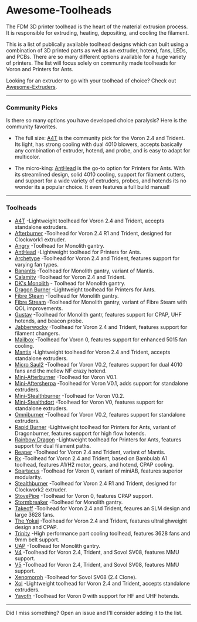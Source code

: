# Awesome-Toolheads

The FDM 3D printer toolhead is the heart of the material extrusion process. It is responsible for extruding, heating, depositing, and cooling the filament. 

This is a list of publically available toolhead designs which can built using a combination of 3D printed parts as well as an extruder, hotend, fans, LEDs, and PCBs. There are so many different options available for a huge variety of printers. The list will focus solely on community made toolheads for Voron and Printers for Ants.

Looking for an extruder to go with your toolhead of choice? Check out [Awesome-Extruders](https://github.com/SartorialGrunt0/Awesome-Extruders/).

--------------------
### Community Picks
Is there so many options you have developed choice paralysis? Here is the community favorites.

- The full size: [A4T](https://github.com/Armchair-Heavy-Industries/A4T) is the community pick for the Voron 2.4 and Trident. Its light, has strong cooling with dual 4010 blowers, accepts basically any combination of extruder, hotend, and probe, and is easy to adapt for multicolor. 

- The micro-king: [AntHead](https://github.com/PrintersForAnts/AntHead) is the go-to option for Printers for Ants. With its streamlined design, solid 4010 cooling, support for filament cutters, and support for a wide variety of extruders, probes, and hotends its no wonder its a popular choice. It even features a full build manual!

--------------------
### Toolheads
- [A4T](https://github.com/Armchair-Heavy-Industries/A4T) -Lightweight toolhead for Voron 2.4 and Trident, accepts standalone extruders.
- [Afterburner](https://github.com/VoronDesign/Voron-Afterburner) -Toolhead for Voron 2.4 R1 and Trident, designed for Clockwork1 extruder.
- [Angry](https://github.com/Shamoon78/Angry_Tool_Head) -Toolhead for Monolith gantry.
- [AntHead](https://github.com/PrintersForAnts/AntHead) -Lightweight toolhead for Printers for Ants.
- [Archetype](https://github.com/Armchair-Heavy-Industries/Archetype) -Toolhead for Voron 2.4 and Trident, features support for varying fan types.
- [Banantis](https://github.com/jakub874/Banantis) -Toolhead for Monolith gantry, variant of Mantis.
- [Calamity](https://github.com/lukeslaboratory/Calamity-Toolhead) -Toolhead for Voron 2.4 and Trident.
- [DK's Monolith](https://github.com/Kizime123/DKs-Monolith-Toolhead) - Toolhead for Monolith gantry.
- [Dragon Burner](https://github.com/chirpy2605/voron/tree/main/V0/Dragon_Burner) -Lightweight toolhead for Printers for Ants.
- [Fibre Steam](https://github.com/tristanmcpherson/fibresteam_wiki/tree/main) -Toolhead for Monolith gantry.
- [Fibre Stream](https://www.printables.com/model/1219174-fiberstream-toolhead) -Toolhead for Monolith gantry, variant of Fibre Steam with QOL improvements.
- [Gustav](https://github.com/RCI-Nicket/Gustav-Railway-Toolhead) -Toolhead for Monolith gantr, features support for CPAP, UHF hotends, and beacon probe.
- [Jabberwocky](https://www.fabreeko.com/collections/ldo/products/jabberwocky-toolhead-and-extruder-designed-for-filament-changers) -Toolhead for Voron 2.4 and Trident, features support for filament changers. 
- [Mailbox](https://github.com/chirpy2605/voron/blob/main/V0/Mailbox) -Toolhead for Voron 0, features support for enhanced 5015 fan cooling.
- [Mantis](https://github.com/Armchair-Heavy-Industries/Mantis-Xol) -Lightweight toolhead for Voron 2.4 and Trident, accepts standalone extruders.
- [Micro Saul2](https://www.printables.com/model/524765-micro-saul2) -Toolhead for Voron V0.2, features support for dual 4010 fans and the mellow NF crazy hotend.
- [Mini-Afterburner](https://github.com/VoronDesign/Voron-0/tree/Voron0.1) -Toolhead for Voron V0.1.
- [Mini-Aftersherpa](https://github.com/PrintersForAnts/Mini-AfterSherpa) -Toolhead for Voron V0.1, adds support for standalone extruders.
- [Mini-Stealthburner](https://github.com/VoronDesign/Voron-0/tree/Voron0.2r1) -Toolhead for Voron V0.2.
- [Mini-Stealthdort](https://www.printables.com/model/252586-mini-stealthdort) -Toolhead for Voron V0, features support for standalone extruders.
- [Omniburner](https://www.printables.com/model/854317-omniburner-universial-mini-stealthburner-for-most) -Toolhead for Voron V0.2, features support for standalone extruders.
- [Rapid Burner](https://github.com/chirpy2605/voron/tree/main/V0/Rapid_Burner) -Lightweight toolhead for Printers for Ants, variant of Dragonburner, features support for high flow hotends.
- [Rainbow Dragon](https://github.com/chirpy2605/voron/tree/main/V0/Rainbow_Dragon) -Lightweight toolhead for Printers for Ants, features support for dual filament paths.
- [Reaper](https://github.com/APDMachine/Reaper) -Toolhead for Voron 2.4 and Trident, variant of Mantis.
- [Rx](https://github.com/raidycv/rx-toolhead-) -Toolhead for Voron 2.4 and Trident, based on Bambulab A1 toolhead, features A1/H2 motor, gears, and hotend, CPAP cooling.
- [Spartacus](https://www.printables.com/model/745412-spartacus-the-toolhead) -Toolhead for Voron 0, variant of miniAB, features superior modularity.
- [Stealthburner](https://github.com/VoronDesign/Voron-Stealthburner) -Toolhead for Voron 2.4 R1 and Trident, designed for Clockwork2 extruder.
- [StovePipe](https://github.com/chirpy2605/voron/blob/main/V0/StovePipe) -Toolhead for Voron 0, features CPAP support.
- [Stormbreaker](https://github.com/Gr33n5murf/Stormbreaker-Toolhead) -Toolhead for Monolith gantry.
- [Takeoff](https://github.com/Kizime123/Takeoff-Toolhead) -Toolhead for Voron 2.4 and Trident, feaures an SLM design and large 3628 fans.
- [The Yokai](https://www.printables.com/model/1149273-toolhead-the-yokai) -Toolhead for Voron 2.4 and Trident, features ultralighweight design and CPAP.
- [Trinity](https://github.com/WV-design/Trinity-toolhead/) -High performance part cooling toolhead, features 3628 fans and 9mm belt support.
- [UAP](https://www.printables.com/model/1353685-uap-v6) -Toolhead for Monolith gantry.
- [V4](https://www.printables.com/model/1133951-v4-toolhead-ideal-for-mmu-for-sv08-and-any-voron-g) -Toolhead for Voron 2.4, Trident, and Sovol SV08, features MMU support.
- [V5](https://www.printables.com/model/1285962-v5-toolhead-orbiter-v225-bambulab-edition-for-sv08) -Toolhead for Voron 2.4, Trident, and Sovol SV08, features MMU support.
- [Xenomorph](https://www.printables.com/model/1002270-xenomorph-toolhead-for-sovol-sv08) -Toolhead for Sovol SV08 (2.4 Clone).
- [Xol](https://github.com/Armchair-Heavy-Industries/Xol-Toolhead) -Lightweight toolhead for Voron 2.4 and Trident, accepts standalone extruders.
- [Yavoth](https://github.com/chirpy2605/voron/blob/main/V0/Yavoth) -Toolhead for Voron 0 with support for HF and UHF hotends. 

--------------------

Did I miss something? Open an issue and I'll consider adding it to the list.
